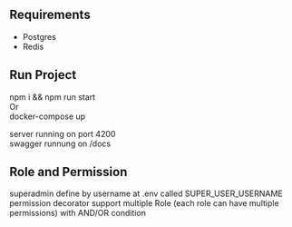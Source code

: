 ## Requirements

-   Postgres
-   Redis

## Run Project

npm i && npm run start  
Or  
docker-compose up

server running on port 4200  
swagger runnung on /docs

## Role and Permission

superadmin define by username at .env called SUPER_USER_USERNAME  
permission decorator support multiple Role (each role can have multiple permissions) with AND/OR condition
